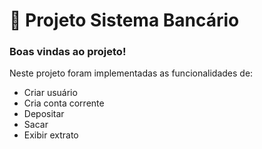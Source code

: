 # 🏦 Projeto Sistema Bancário

### Boas vindas ao projeto!

Neste projeto foram implementadas as funcionalidades de:
* Criar usuário
* Cria conta corrente
* Depositar
* Sacar
* Exibir extrato

